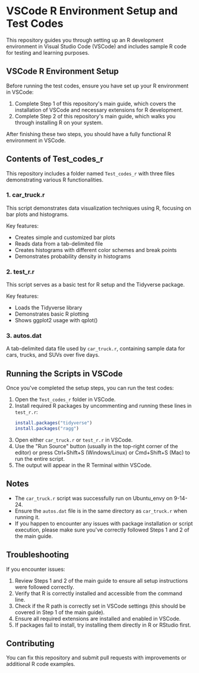 # VSCode R Environment Setup and Test Codes

This repository guides you through setting up an R development environment in Visual Studio Code (VSCode) and includes sample R code for testing and learning purposes.

## VSCode R Environment Setup

Before running the test codes, ensure you have set up your R environment in VSCode:

1. Complete Step 1 of this repository's main guide, which covers the installation of VSCode and necessary extensions for R development.
2. Complete Step 2 of this repository's main guide, which walks you through installing R on your system.

After finishing these two steps, you should have a fully functional R environment in VSCode.

## Contents of Test_codes_r

This repository includes a folder named `Test_codes_r` with three files demonstrating various R functionalities.

### 1. car_truck.r

This script demonstrates data visualization techniques using R, focusing on bar plots and histograms.

Key features:
- Creates simple and customized bar plots
- Reads data from a tab-delimited file
- Creates histograms with different color schemes and break points
- Demonstrates probability density in histograms

### 2. test_r.r

This script serves as a basic test for R setup and the Tidyverse package.

Key features:
- Loads the Tidyverse library
- Demonstrates basic R plotting
- Shows ggplot2 usage with qplot()

### 3. autos.dat

A tab-delimited data file used by `car_truck.r`, containing sample data for cars, trucks, and SUVs over five days.

## Running the Scripts in VSCode

Once you've completed the setup steps, you can run the test codes:

1. Open the `Test_codes_r` folder in VSCode.
2. Install required R packages by uncommenting and running these lines in `test_r.r`:
   ```R
   install.packages("tidyverse")
   install.packages("ragg")
   ```
3. Open either `car_truck.r` or `test_r.r` in VSCode.
4. Use the "Run Source" button (usually in the top-right corner of the editor) or press Ctrl+Shift+S (Windows/Linux) or Cmd+Shift+S (Mac) to run the entire script.
5. The output will appear in the R Terminal within VSCode.

## Notes

- The `car_truck.r` script was successfully run on Ubuntu_envy on 9-14-24.
- Ensure the `autos.dat` file is in the same directory as `car_truck.r` when running it.
- If you happen to encounter any issues with package installation or script execution, please make sure you've correctly followed Steps 1 and 2 of the main guide.

## Troubleshooting

If you encounter issues:
1. Review Steps 1 and 2 of the main guide to ensure all setup instructions were followed correctly.
2. Verify that R is correctly installed and accessible from the command line.
3. Check if the R path is correctly set in VSCode settings (this should be covered in Step 1 of the main guide).
4. Ensure all required extensions are installed and enabled in VSCode.
5. If packages fail to install, try installing them directly in R or RStudio first.

## Contributing

You can fix this repository and submit pull requests with improvements or additional R code examples.
